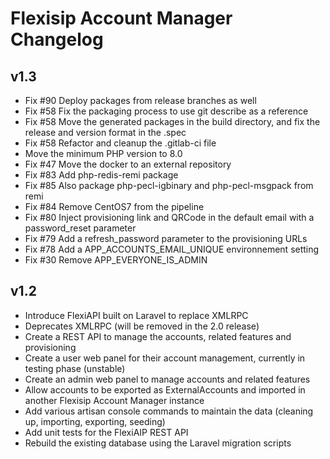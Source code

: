 # Flexisip Account Manager Changelog

v1.3
----
- Fix #90 Deploy packages from release branches as well
- Fix #58 Fix the packaging process to use git describe as a reference
- Fix #58 Move the generated packages in the build directory, and fix the release and version format in the .spec
- Fix #58 Refactor and cleanup the .gitlab-ci file
- Move the minimum PHP version to 8.0
- Fix #47 Move the docker to an external repository
- Fix #83 Add php-redis-remi package
- Fix #85 Also package php-pecl-igbinary and php-pecl-msgpack from remi
- Fix #84 Remove CentOS7 from the pipeline
- Fix #80 Inject provisioning link and QRCode in the default email with a password_reset parameter
- Fix #79 Add a refresh_password parameter to the provisioning URLs
- Fix #78 Add a APP_ACCOUNTS_EMAIL_UNIQUE environnement setting
- Fix #30 Remove APP_EVERYONE_IS_ADMIN

v1.2
----

- Introduce FlexiAPI built on Laravel to replace XMLRPC
- Deprecates XMLRPC (will be removed in the 2.0 release)
- Create a REST API to manage the accounts, related features and provisioning
- Create a user web panel for their account management, currently in testing phase (unstable)
- Create an admin web panel to manage accounts and related features
- Allow accounts to be exported as ExternalAccounts and imported in another Flexisip Account Manager instance
- Add various artisan console commands to maintain the data (cleaning up, importing, exporting, seeding)
- Add unit tests for the FlexiAIP REST API
- Rebuild the existing database using the Laravel migration scripts

